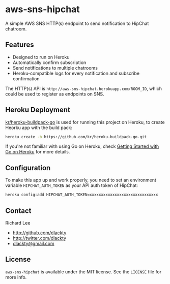 aws-sns-hipchat
===============

A simple AWS SNS HTTP(s) endpoint to send notification to HipChat chatroom. 

## Features

* Designed to run on Heroku
* Automatically confirm subscription
* Send notifications to multiple chatrooms
* Heroku-compatible logs for every notification and subscribe confirmation

The HTTP(s) API is `http://aws-sns-hipchat.herokuapp.com/ROOM_ID`, which could be used to register as endpoints on SNS.

## Heroku Deployment

[kr/heroku-buildpack-go](https://github.com/kr/heroku-buildpack-go) is used for running this project on Heroku, to create Heorku app with the build pack: 

```bash
heroku create -b https://github.com/kr/heroku-buildpack-go.git
```

If you're not familiar with using Go on Heroku, check [Getting Started with Go on Heroku](http://mmcgrana.github.io/2012/09/getting-started-with-go-on-heroku.html) for more details.

## Configuration

To make this app up and work properly, you need to set an environment variable `HIPCHAT_AUTH_TOKEN` as your API auth token of HipChat:

```bash
heroku config:add HIPCHAT_AUTH_TOKEN=xxxxxxxxxxxxxxxxxxxxxxxxxxxxxx
```

## Contact

Richard Lee

- http://github.com/dlackty
- http://twitter.com/dlackty
- dlackty@gmail.com

## License

`aws-sns-hipchat` is available under the MIT license. See the `LICENSE` file for more info.
